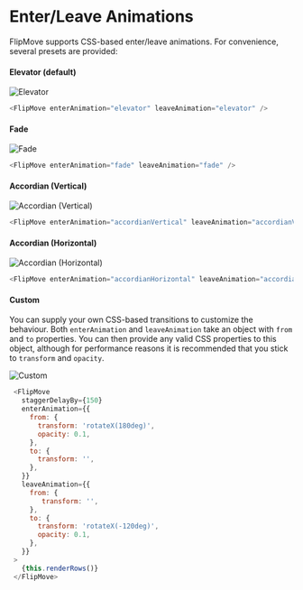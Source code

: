 # Enter/Leave Animations

FlipMove supports CSS-based enter/leave animations. For convenience, several presets are provided:


#### Elevator (default)

![Elevator](https://s3.amazonaws.com/githubdocs/fm-elevator.gif)

```js
<FlipMove enterAnimation="elevator" leaveAnimation="elevator" />
```

#### Fade

![Fade](https://s3.amazonaws.com/githubdocs/fm-fade.gif)

```js
<FlipMove enterAnimation="fade" leaveAnimation="fade" />
```

#### Accordian (Vertical)

![Accordian (Vertical)](https://s3.amazonaws.com/githubdocs/fm-accordian-vertical.gif)

```js
<FlipMove enterAnimation="accordianVertical" leaveAnimation="accordianVertical" />
```

#### Accordian (Horizontal)

![Accordian (Horizontal)](https://s3.amazonaws.com/githubdocs/fm-accordian-horizontal.gif)

```js
<FlipMove enterAnimation="accordianHorizontal" leaveAnimation="accordianHorizontal" />
```

#### Custom

You can supply your own CSS-based transitions to customize the behaviour. Both `enterAnimation` and `leaveAnimation` take an object with `from` and `to` properties. You can then provide any valid CSS properties to this object, although for performance reasons it is recommended that you stick to `transform` and `opacity`.

![Custom](https://s3.amazonaws.com/githubdocs/fm-custom-rotate-x.gif)

```js
 <FlipMove
   staggerDelayBy={150}
   enterAnimation={{
     from: {
       transform: 'rotateX(180deg)',
       opacity: 0.1,
     },
     to: {
       transform: '',
     },
   }}
   leaveAnimation={{
     from: {
        transform: '',
     },
     to: {
       transform: 'rotateX(-120deg)',
       opacity: 0.1,
     },
   }}
 >
   {this.renderRows()}
 </FlipMove>
```